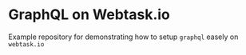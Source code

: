# GraphQL on Webtask.io

Example repository for demonstrating how to setup ``graphql`` easely on ``webtask.io``
